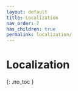 ```yaml
---
layout: default
title: Localization
nav_order: 7
has_children: true
permalink: localization/
---
```


# Localization
{: .no_toc }
